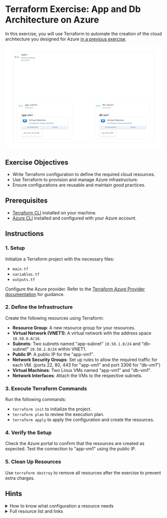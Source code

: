# Terraform Exercise: App and Db Architecture on Azure

In this exercise, you will use Terraform to automate the creation of the cloud architecture you designed for Azure [in a previous exercise](https://github.com/arieluchka/DevOps-Projects-and-Exercises/tree/main/Topics/06-Cloud%20Computing%20(AZ900%2B104)/Exercises/App%20and%20DB%20Architecture). 

![test](./pics/basic.png)

## Exercise Objectives

- Write Terraform configuration to define the required cloud resources.
- Use Terraform to provision and manage Azure infrastructure.
- Ensure configurations are reusable and maintain good practices.

## Prerequisites

- [Terraform CLI](https://github.com/arieluchka/DevOps-Projects-and-Exercises/tree/main/pre-requisites#install-terraform-cli) installed on your machine.
- [Azure CLI](https://github.com/arieluchka/DevOps-Projects-and-Exercises/tree/main/pre-requisites#install-azure-cli) installed and configured with your Azure account.

## Instructions

### 1. Setup

Initialize a Terraform project with the necessary files:
- `main.tf`
- `variables.tf`
- `outputs.tf`

Configure the Azure provider. Refer to the [Terraform Azure Provider documentation](https://registry.terraform.io/providers/hashicorp/azurerm/latest/docs) for guidance.

### 2. Define the Infrastructure

Create the following resources using Terraform:

- **Resource Group**: A new resource group for your resources.
- **Virtual Network (VNET1)**: A virtual network with the address space `10.50.0.0/16`.
- **Subnets**: Two subnets named "app-subnet" `10.50.1.0/24` and "db-subnet" `10.50.2.0/24` within VNET1.
- **Public IP**: A public IP for the "app-vm1".
- **Network Security Groups**: Set up rules to allow the required traffic for each VM. (ports 22, 80, 443 for "app-vm1" and port 3306 for "db-vm1")
- **Virtual Machines**: Two Linux VMs named "app-vm1" and "db-vm1".
- **Network Interfaces**: Attach the VMs to the respective subnets.

### 3. Execute Terraform Commands

Run the following commands:
- `terraform init` to initialize the project.
- `terraform plan` to review the execution plan.
- `terraform apply` to apply the configuration and create the resources.

### 4. Verify the Setup

Check the Azure portal to confirm that the resources are created as expected. Test the connection to "app-vm1" using the public IP.

### 5. Clean Up Resources

Use `terraform destroy` to remove all resources after the exercise to prevent extra charges.


## Hints

<details>
  <summary>How to know what configuration a resource needs</summary>

If you feel stuck, and you are not sure what should be in a specific resource block, visit the [official azurerm documentation](https://registry.terraform.io/providers/hashicorp/azurerm/latest/docs) and search for the resource there.

For example, searching for the "subnet" [resource](https://registry.terraform.io/providers/hashicorp/azurerm/latest/docs/resources/subnet) we can see **what arguments are required** and what is optional.
</details>


<details>
  <summary>Full resource list and links</summary>

Below is a list of the Terraform resources required for the Azure architecture exercise, along with links to their official documentation.

- [`azurerm_resource_group`](https://registry.terraform.io/providers/hashicorp/azurerm/latest/docs/resources/resource_group)
  - Defines a resource group to organize all Azure resources in a single location.

- [`azurerm_virtual_network`](https://registry.terraform.io/providers/hashicorp/azurerm/latest/docs/resources/virtual_network)
  - Creates a virtual network that provides networking capabilities to your resources.

- [`azurerm_subnet`](https://registry.terraform.io/providers/hashicorp/azurerm/latest/docs/resources/subnet)
  - Defines a subnet within the virtual network to segregate the network architecture.

- [`azurerm_public_ip`](https://registry.terraform.io/providers/hashicorp/azurerm/latest/docs/resources/public_ip)
  - Allocates a public IP address to make your VM accessible over the internet.

- [`azurerm_network_interface`](https://registry.terraform.io/providers/hashicorp/azurerm/latest/docs/resources/network_interface)
  - Configures network interfaces for virtual machines.

- [`azurerm_network_security_group`](https://registry.terraform.io/providers/hashicorp/azurerm/latest/docs/resources/network_security_group)
  - Creates a network security group for setting up security rules.

- [`azurerm_network_security_rule`](https://registry.terraform.io/providers/hashicorp/azurerm/latest/docs/resources/network_security_rule)
  - Specifies individual security rules within a network security group. (expose the necessary ports)

- [`azurerm_linux_virtual_machine`](https://registry.terraform.io/providers/hashicorp/azurerm/latest/docs/resources/linux_virtual_machine)
  - Provisions Linux virtual machines within your Azure infrastructure.

</details>
